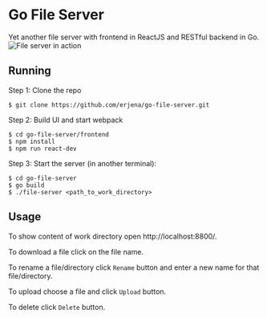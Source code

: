 # Go File Server
Yet another file server with frontend in ReactJS and RESTful backend in Go.
![File server in action](https://media.giphy.com/media/YOwRD3MUrLPLf82aPE/giphy.gif "File server in action")

## Running
Step 1: Clone the repo
```
$ git clone https://github.com/erjena/go-file-server.git
```
Step 2: Build UI and start webpack
```
$ cd go-file-server/frontend
$ npm install
$ npm run react-dev
```
Step 3: Start the server (in another terminal):
```
$ cd go-file-server
$ go build
$ ./file-server <path_to_work_directory>
```

## Usage
To show content of work directory open http://localhost:8800/.

To download a file click on the file name.

To rename a file/directory click `Rename` button and enter a new name for that file/directory.

To upload choose a file and click `Upload` button.

To delete click `Delete` button.
